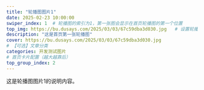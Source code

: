 ```yaml
---
title: "轮播图图片1"
date: 2025-02-23 10:00:00
swiper_index: 1  # 轮播图的索引为1，第一张图会显示在首页轮播图的第一个位置
top_img: https://bu.dusays.com/2025/03/03/67c59dba3d030.jpg   # 设置轮播图图片的路径
description: "这是首页第一张轮播图"
cover: https://bu.dusays.com/2025/03/03/67c59dba3d030.jpg
# 【可选】文章分类
categories: 开发测试图片
# 首页卡片配置（越大越靠后） 
top_group_index: 2
---
```

这是轮播图图片1的说明内容。

